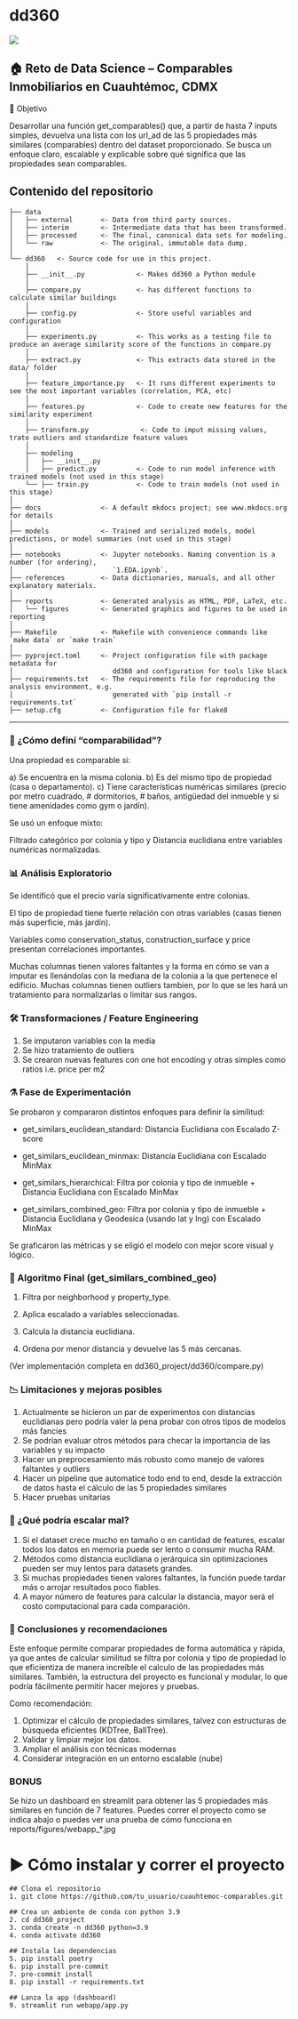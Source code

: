 # dd360

<a target="_blank" href="https://cookiecutter-data-science.drivendata.org/">
    <img src="https://img.shields.io/badge/CCDS-Project%20template-328F97?logo=cookiecutter" />
</a>

## 🏠 Reto de Data Science – Comparables Inmobiliarios en Cuauhtémoc, CDMX

📌 Objetivo

Desarrollar una función get_comparables() que, a partir de hasta 7 inputs simples, devuelva una lista con los url_ad de las 5 propiedades más similares (comparables) dentro del dataset proporcionado.
Se busca un enfoque claro, escalable y explicable sobre qué significa que las propiedades sean comparables.


## Contenido del repositorio

```
├── data
│   ├── external       <- Data from third party sources.
│   ├── interim        <- Intermediate data that has been transformed.
│   ├── processed      <- The final, canonical data sets for modeling.
│   └── raw            <- The original, immutable data dump.
│
└── dd360   <- Source code for use in this project.
    │
    ├── __init__.py             <- Makes dd360 a Python module
    │
    ├── compare.py              <- has different functions to calculate similar buildings
    │
    ├── config.py               <- Store useful variables and configuration
    │
    ├── experiments.py          <- This works as a testing file to produce an average similarity score of the functions in compare.py
    │
    ├── extract.py              <- This extracts data stored in the data/ folder
    │
    ├── feature_importance.py   <- It runs different experiments to see the most important variables (correlation, PCA, etc)
    │
    ├── features.py             <- Code to create new features for the similarity experiment
    │
    ├── transform.py             <- Code to imput missing values, trate outliers and standardize feature values
    │
    ├── modeling
    │   ├── __init__.py
    │   ├── predict.py          <- Code to run model inference with trained models (not used in this stage)
    └── ├── train.py            <- Code to train models (not used in this stage)
│
├── docs               <- A default mkdocs project; see www.mkdocs.org for details
│
├── models             <- Trained and serialized models, model predictions, or model summaries (not used in this stage)
│
├── notebooks          <- Jupyter notebooks. Naming convention is a number (for ordering),
│                         `1.EDA.ipynb`.
├── references         <- Data dictionaries, manuals, and all other explanatory materials.
│
├── reports            <- Generated analysis as HTML, PDF, LaTeX, etc.
│   └── figures        <- Generated graphics and figures to be used in reporting
│
├── Makefile           <- Makefile with convenience commands like `make data` or `make train`
│
├── pyproject.toml     <- Project configuration file with package metadata for
│                         dd360 and configuration for tools like black
├── requirements.txt   <- The requirements file for reproducing the analysis environment, e.g.
│                         generated with `pip install -r requirements.txt`
├── setup.cfg          <- Configuration file for flake8

```

--------

### 🧠 ¿Cómo definí “comparabilidad”?
Una propiedad es comparable si:

a) Se encuentra en la misma colonia.
b) Es del mismo tipo de propiedad (casa o departamento).
c) Tiene características numéricas similares (precio por metro cuadrado, # dormitorios, # baños,  antigüedad del inmueble y si tiene amenidades como gym o jardín).

Se usó un enfoque mixto:

Filtrado categórico por colonia y tipo y Distancia euclidiana entre variables numéricas normalizadas.

### 📊 Análisis Exploratorio
Se identificó que el precio varía significativamente entre colonias.

El tipo de propiedad tiene fuerte relación con otras variables (casas tienen más superficie, más jardín).

Variables como conservation_status, construction_surface y price presentan correlaciones importantes.

Muchas columnas tienen valores faltantes y la forma en cómo se van a imputar es llenándolas con la mediana de la colonia a la que pertenece el edificio.
Muchas columnas tienen outliers tambien, por lo que se les hará un tratamiento para normalizarlas o limitar sus rangos.

### 🛠️ Transformaciones / Feature Engineering

1. Se imputaron variables con la media
2. Se hizo tratamiento de outliers
3. Se crearon nuevas features con one hot encoding y otras simples como ratios i.e. price per m2

### ⚗️ Fase de Experimentación
Se probaron y compararon distintos enfoques para definir la similitud:

* get_similars_euclidean_standard: Distancia Euclidiana con Escalado Z-score

* get_similars_euclidean_minmax: Distancia Euclidiana con Escalado MinMax

* get_similars_hierarchical: Filtra por colonia y tipo de inmueble + Distancia Euclidiana con Escalado MinMax

* get_similars_combined_geo: Filtra por colonia y tipo de inmueble + Distancia Euclidiana y Geodesica (usando lat y lng) con Escalado MinMax

Se graficaron las métricas y se eligió el modelo con mejor score visual y lógico.

### 🤖 Algoritmo Final (get_similars_combined_geo)

1. Filtra por neighborhood y property_type.

2. Aplica escalado a variables seleccionadas.

3. Calcula la distancia euclidiana.

4. Ordena por menor distancia y devuelve las 5 más cercanas.

(Ver implementación completa en dd360_project/dd360/compare.py)

### 📉 Limitaciones y mejoras posibles
1. Actualmente se hicieron un par de experimentos con distancias euclidianas pero podría valer la pena probar con otros tipos de modelos más fancies
2. Se podrían evaluar otros métodos para checar la importancia de las variables y su impacto
3. Hacer un preprocesamiento más robusto como manejo de valores faltantes y outliers
4. Hacer un pipeline que automatice todo end to end, desde la extracción de datos hasta el cálculo de las 5 propiedades similares
5. Hacer pruebas unitarias

### 🧪 ¿Qué podría escalar mal?
1. Si el dataset crece mucho en tamaño o en cantidad de features, escalar todos los datos en memoria puede ser lento o consumir mucha RAM.
2. Métodos como distancia euclidiana o jerárquica sin optimizaciones pueden ser muy lentos para datasets grandes.
3. Si muchas propiedades tienen valores faltantes, la función puede tardar más o arrojar resultados poco fiables.
4. A mayor número de features para calcular la distancia, mayor será el costo computacional para cada comparación.


### 🧭 Conclusiones y recomendaciones
Este enfoque permite comparar propiedades de forma automática y rápida, ya que antes de calcular similitud se filtra por colonia y tipo de propiedad lo que eficientiza de manera increíble el calculo de las propiedades más similares. También, la estructura del proyecto es funcional y modular, lo que podría fácilmente permitir hacer mejores y pruebas.

Como recomendación:
1. Optimizar el cálculo de propiedades similares, talvez con estructuras de búsqueda eficientes (KDTree, BallTree).
2. Validar y limpiar mejor los datos.
3. Ampliar el análisis con técnicas modernas
4. Considerar integración en un entorno escalable (nube)

### BONUS

Se hizo un dashboard en streamlit para obtener las 5 propiedades más similares en función de 7 features. Puedes correr el proyecto como se indica abajo o puedes ver una prueba de cómo funcciona en reports/figures/webapp_*.jpg

# ▶️ Cómo instalar y correr el proyecto
```
## Clona el repositorio
1. git clone https://github.com/tu_usuario/cuauhtemoc-comparables.git

## Crea un ambiente de conda con python 3.9
2. cd dd360_project
3. conda create -n dd360 python=3.9
4. conda activate dd360

## Instala las dependencias
5. pip install poetry
6. pip install pre-commit
7. pre-commit install
8. pip install -r requirements.txt

## Lanza la app (dashboard)
9. streamlit run webapp/app.py
```
